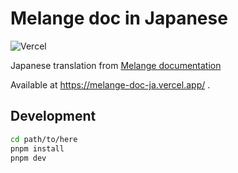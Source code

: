 # Melange doc in Japanese

![Vercel](https://vercelbadge.vercel.app/api/sdaigo/melange-doc-ja)

Japanese translation from [Melange documentation](https://melange.re/v2.2.0/)

Available at https://melange-doc-ja.vercel.app/ .

## Development

```bash
cd path/to/here
pnpm install
pnpm dev
```
